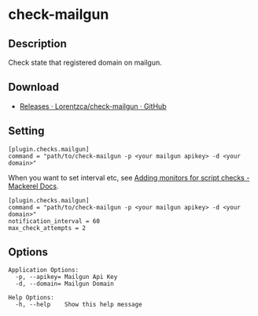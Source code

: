 # check-mailgun

## Description

Check state that registered domain on mailgun.

## Download

- [Releases · Lorentzca/check-mailgun · GitHub](https://github.com/Lorentzca/check-mailgun/releases)

## Setting

```
[plugin.checks.mailgun]
command = "path/to/check-mailgun -p <your mailgun apikey> -d <your domain>"
```

When you want to set interval etc, see [Adding monitors for script checks - Mackerel Docs](https://mackerel.io/docs/entry/custom-checks).

```
[plugin.checks.mailgun]
command = "path/to/check-mailgun -p <your mailgun apikey> -d <your domain>"
notification_interval = 60
max_check_attempts = 2
```

## Options

```
Application Options:
  -p, --apikey= Mailgun Api Key
  -d, --domain= Mailgun Domain

Help Options:
  -h, --help    Show this help message
```